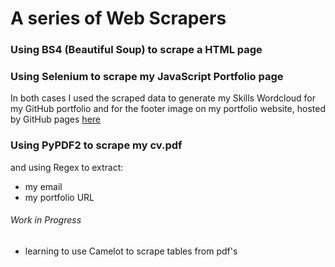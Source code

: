 # A series of Web Scrapers

### Using BS4 (Beautiful Soup) to scrape a HTML page

### Using Selenium to scrape my JavaScript Portfolio page

In both cases I used the scraped data to generate my Skills Wordcloud for my GitHub portfolio and for the footer image on my portfolio website, hosted by GitHub pages [here](https://annwyl21.github.io/)

### Using PyPDF2 to scrape my cv.pdf
and using Regex to extract:
- my email
- my portfolio URL

###### Work in Progress
- learning to use Camelot to scrape tables from pdf's
